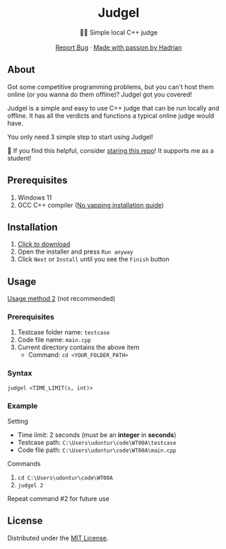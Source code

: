 <br />
<div align="center">
  <h1 align="center">Judgel</h3>
  <p align="center">
    🧑‍⚖️ Simple local C++ judge
    <br />
    <br />
    <a href="https://github.com/udontur/judgel/issues/new">Report Bug</a>
    ·
    <a href="https://github.com/udontur">Made with passion by Hadrian</a>
  </p>
</div>

## About

Got some competitive programming problems, but you can't host them online (or you wanna do them offline)? Judgel got you covered!

Judgel is a simple and easy to use C++ judge that can be run locally and offline. It has all the verdicts and functions a typical online judge would have.

You only need 3 simple step to start using Judgel! 

🌟 If you find this helpful, consider [staring this repo](https://docs.github.com/en/get-started/exploring-projects-on-github/saving-repositories-with-stars)! It supports me as a student!

## Prerequisites
1. Windows 11
2. GCC C++ compiler ([No yapping installation guide](https://hadrianlau.com/blog/no-yap-mingw-w64-guide))
## Installation 
1. [Click to download](https://raw.githubusercontent.com/udontur/judgel/main/app/installer/judgel.msi)
2. Open the installer and press ```Run anyway```
3. Click ```Next``` or ```Install``` until you see the ```Finish``` button

## Usage
[Usage method 2](https://github.com/udontur/judgel/blob/main/asset/usage-method-2.md) (not recommended)
### Prerequisites 
1. Testcase folder name: ```testcase```
2. Code file name: ```main.cpp```
3. Current directory contains the above item
    -  Command: ```cd <YOUR_FOLDER_PATH>```

### Syntax
```judgel <TIME_LIMIT(s, int)>```

### Example
Setting
- Time limit: 2 seconds (must be an **integer** in **seconds**)
- Testcase path: ```C:\Users\udontur\code\WT00A\testcase```
- Code file path: ```C:\Users\udontur\code\WT00A\main.cpp```

Commands
1. ```cd C:\Users\udontur\code\WT00A```
2. ```judgel 2```

Repeat command #2 for future use

## License

Distributed under the [MIT License](https://github.com/udontur/judgel/blob/main/LICENSE). 

